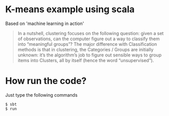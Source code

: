 K-means example using scala
=========================

Based on 'machine learning in action'

> In a nutshell, clustering focuses on the following question: given a set of observations,
> can the computer figure out a way to classify them into “meaningful groups”? The major 
> difference with Classification methods is that in clustering, the Categories / Groups are 
> initially unknown: it’s the algorithm’s job to figure out sensible ways to group items into 
> Clusters, all by itself (hence the word “unsupervised”).

# How run the code?

Just type the following commands

```
$ sbt
$ run
```
